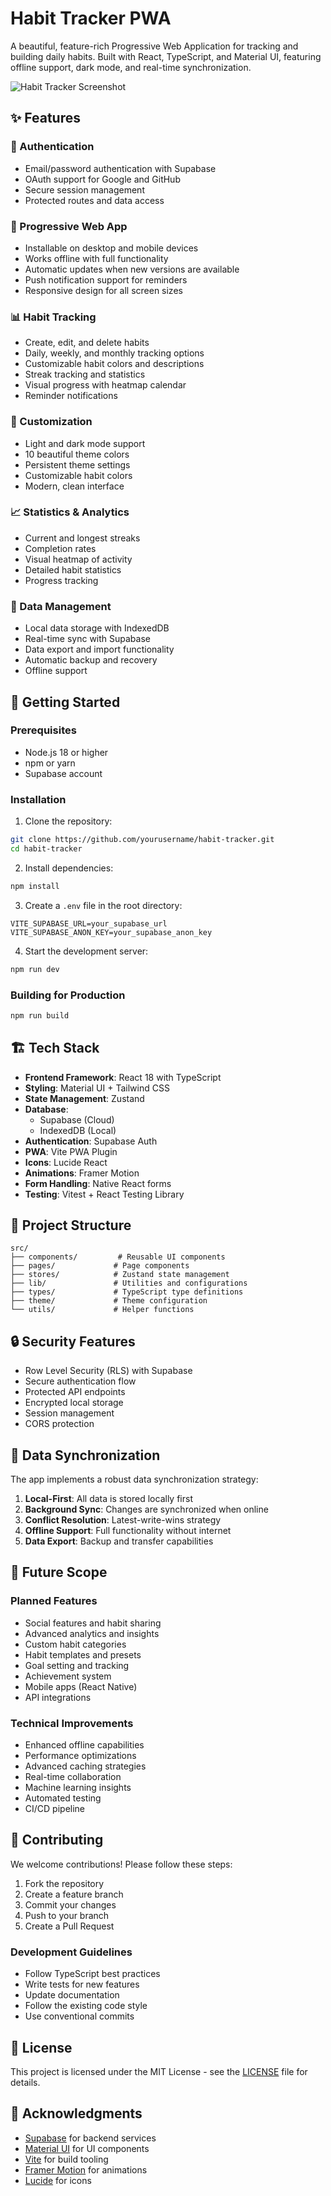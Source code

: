 # Habit Tracker PWA

A beautiful, feature-rich Progressive Web Application for tracking and building daily habits. Built with React, TypeScript, and Material UI, featuring offline support, dark mode, and real-time synchronization.

![Habit Tracker Screenshot](https://images.pexels.com/photos/5386754/pexels-photo-5386754.jpeg?auto=compress&cs=tinysrgb&w=1260&h=750&dpr=2)

## ✨ Features

### 🔐 Authentication
- Email/password authentication with Supabase
- OAuth support for Google and GitHub
- Secure session management
- Protected routes and data access

### 📱 Progressive Web App
- Installable on desktop and mobile devices
- Works offline with full functionality
- Automatic updates when new versions are available
- Push notification support for reminders
- Responsive design for all screen sizes

### 📊 Habit Tracking
- Create, edit, and delete habits
- Daily, weekly, and monthly tracking options
- Customizable habit colors and descriptions
- Streak tracking and statistics
- Visual progress with heatmap calendar
- Reminder notifications

### 🎨 Customization
- Light and dark mode support
- 10 beautiful theme colors
- Persistent theme settings
- Customizable habit colors
- Modern, clean interface

### 📈 Statistics & Analytics
- Current and longest streaks
- Completion rates
- Visual heatmap of activity
- Detailed habit statistics
- Progress tracking

### 💾 Data Management
- Local data storage with IndexedDB
- Real-time sync with Supabase
- Data export and import functionality
- Automatic backup and recovery
- Offline support

## 🚀 Getting Started

### Prerequisites
- Node.js 18 or higher
- npm or yarn
- Supabase account

### Installation

1. Clone the repository:
```bash
git clone https://github.com/yourusername/habit-tracker.git
cd habit-tracker
```

2. Install dependencies:
```bash
npm install
```

3. Create a `.env` file in the root directory:
```env
VITE_SUPABASE_URL=your_supabase_url
VITE_SUPABASE_ANON_KEY=your_supabase_anon_key
```

4. Start the development server:
```bash
npm run dev
```

### Building for Production
```bash
npm run build
```

## 🏗️ Tech Stack

- **Frontend Framework**: React 18 with TypeScript
- **Styling**: Material UI + Tailwind CSS
- **State Management**: Zustand
- **Database**: 
  - Supabase (Cloud)
  - IndexedDB (Local)
- **Authentication**: Supabase Auth
- **PWA**: Vite PWA Plugin
- **Icons**: Lucide React
- **Animations**: Framer Motion
- **Form Handling**: Native React forms
- **Testing**: Vitest + React Testing Library

## 📁 Project Structure

```
src/
├── components/         # Reusable UI components
├── pages/             # Page components
├── stores/            # Zustand state management
├── lib/               # Utilities and configurations
├── types/             # TypeScript type definitions
├── theme/             # Theme configuration
└── utils/             # Helper functions
```

## 🔒 Security Features

- Row Level Security (RLS) with Supabase
- Secure authentication flow
- Protected API endpoints
- Encrypted local storage
- Session management
- CORS protection

## 🔄 Data Synchronization

The app implements a robust data synchronization strategy:

1. **Local-First**: All data is stored locally first
2. **Background Sync**: Changes are synchronized when online
3. **Conflict Resolution**: Latest-write-wins strategy
4. **Offline Support**: Full functionality without internet
5. **Data Export**: Backup and transfer capabilities

## 🎯 Future Scope

### Planned Features
- Social features and habit sharing
- Advanced analytics and insights
- Custom habit categories
- Habit templates and presets
- Goal setting and tracking
- Achievement system
- Mobile apps (React Native)
- API integrations

### Technical Improvements
- Enhanced offline capabilities
- Performance optimizations
- Advanced caching strategies
- Real-time collaboration
- Machine learning insights
- Automated testing
- CI/CD pipeline

## 🤝 Contributing

We welcome contributions! Please follow these steps:

1. Fork the repository
2. Create a feature branch
3. Commit your changes
4. Push to your branch
5. Create a Pull Request

### Development Guidelines
- Follow TypeScript best practices
- Write tests for new features
- Update documentation
- Follow the existing code style
- Use conventional commits

## 📄 License

This project is licensed under the MIT License - see the [LICENSE](LICENSE) file for details.

## 🙏 Acknowledgments

- [Supabase](https://supabase.com) for backend services
- [Material UI](https://mui.com) for UI components
- [Vite](https://vitejs.dev) for build tooling
- [Framer Motion](https://www.framer.com/motion/) for animations
- [Lucide](https://lucide.dev) for icons